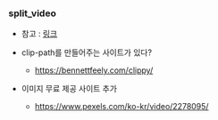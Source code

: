 ### split_video

- 참고 : [링크](https://www.youtube.com/watch?v=bzZuOcyZ-Gw)

- clip-path를 만들어주는 사이트가 있다?
    - https://bennettfeely.com/clippy/

- 이미지 무료 제공 사이트 추가
    - https://www.pexels.com/ko-kr/video/2278095/
